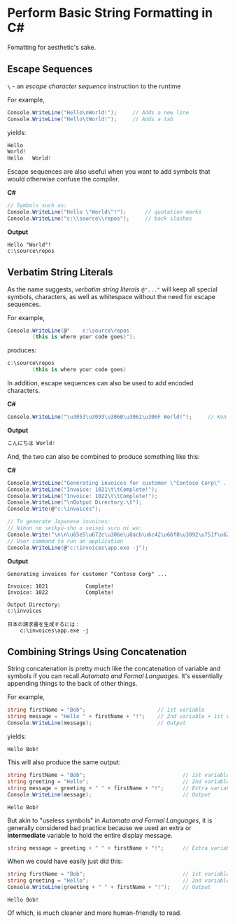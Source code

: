# Perform Basic String Formatting in C#

Fomatting for aesthetic's sake.

## Escape Sequences

`\` - an *escape character sequence* instruction to the runtime

For example,
```cs
Console.WriteLine("Hello\nWorld!");     // Adds a new line
Console.WriteLine("Hello\tWorld!");     // Adds a tab
```

yields:
```cs
Hello
World!
Hello   World!
```

Escape sequences are also useful when you want to add symbols that would otherwise confuse the compiler.

**C#**
```cs
// Symbols such as:
Console.WriteLine("Hello \"World\"!");      // quotation marks
Console.WriteLine("c:\\source\\repos");     // back slashes
```

**Output**
```
Hello "World"!
c:\source\repos
```

## Verbatim String Literals

As the name suggests, *verbatim string literals* `@"..."` will keep all special symbols, characters, as well as whitespace without the need for escape sequences.

For example,
```cs
Console.WriteLine(@"    c:\source\repos    
        (this is where your code goes)");
```

produces:
```cs
c:\source\repos    
        (this is where your code goes)
```

In addition, escape sequences can also be used to add encoded characters.

**C#**
```cs
Console.WriteLine("\u3053\u3093\u306B\u3061\u306F World!");     // Kon'nichiwa World
```

**Output**
```cs
こんにちは World!
```

And, the two can also be combined to produce something like this:

**C#**
```cs
Console.WriteLine("Generating invoices for customer \"Contoso Corp\" ...\n");
Console.WriteLine("Invoice: 1021\t\tComplete!");
Console.WriteLine("Invoice: 1022\t\tComplete!");
Console.WriteLine("\nOutput Directory:\t");
Console.Write(@"c:\invoices");

// To generate Japanese invoices:
// Nihon no seikyū-sho o seisei suru ni wa:
Console.Write("\n\n\u65e5\u672c\u306e\u8acb\u6c42\u66f8\u3092\u751f\u6210\u3059\u308b\u306b\u306f\uff1a\n\t");
// User command to run an application
Console.WriteLine(@"c:\invoices\app.exe -j");
```

**Output**
```
Generating invoices for customer "Contoso Corp" ...

Invoice: 1021            Complete!
Invoice: 1022            Complete!

Output Directory:
c:\invoices

日本の請求書を生成するには：
    c:\invoices\app.exe -j
```

## Combining Strings Using Concatenation

String concatenation is pretty much like the concatenation of variable and symbols if you can recall *Automata and Formal Languages*. It's essentially appending things to the back of other things.

For example,
```cs
string firstName = "Bob";                       // 1st variable
string message = "Hello " + firstName + "!";    // 2nd variable + 1st variable?
Console.WriteLine(message);                     // Output
```

yields:
```
Hello Bob!
```

This will also produce the same output:
```cs
string firstName = "Bob";                               // 1st variable
string greeting = "Hello";                              // 2nd variable
string message = greeting + " " + firstName + "!";      // Extra variable?
Console.WriteLine(message);                             // Output
```

```
Hello Bob!
```

But akin to "useless symbols" in *Automata and Formal Languages*, it is generally considered bad practice because we used an extra or **intermediate** variable to hold the entire display message.
```cs
string message = greeting + " " + firstName + "!";      // Extra variable? (Intermediate variable)
```

When we could have easily just did this:
```cs
string firstName = "Bob";                               // 1st variable
string greeting = "Hello";                              // 2nd variable
Console.WriteLine(greeting + " " + firstName + "!");    // Output
```

```
Hello Bob!
```

Of which, is much cleaner and more human-friendly to read.
